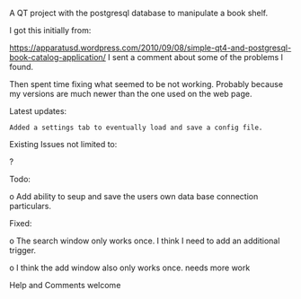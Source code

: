 A QT project with the postgresql database to manipulate a book shelf.

I got this initially from:

https://apparatusd.wordpress.com/2010/09/08/simple-qt4-and-postgresql-book-catalog-application/
I sent a comment about some of the problems I found.


Then spent time fixing what seemed to be not working.
Probably because my versions are much newer than the one used on the web page.


Latest updates:

	Added a settings tab to eventually load and save a config file.


Existing Issues not limited to:

?

Todo:

o	Add ability to seup and save the users own data base connection particulars.


Fixed:

o	The search window only works once. 
	I think I need to add an additional trigger.

o	I think the add window also only works once.  needs more work


Help and Comments welcome


